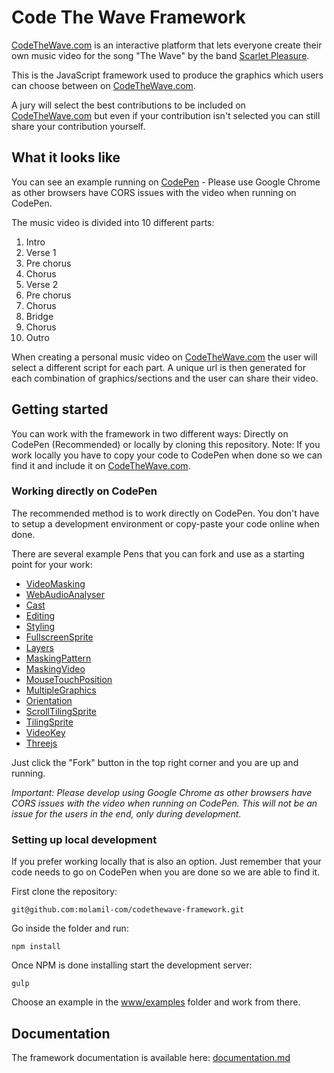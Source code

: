 # Code The Wave Framework

[CodeTheWave.com](http://www.codethewave.com) is an interactive platform that lets everyone create their own music video for the song "The Wave" by the band [Scarlet Pleasure](http://www.scarletpleasure.dk).

This is the JavaScript framework used to produce the graphics which users can choose between on [CodeTheWave.com](http://www.codethewave.com).

A jury will select the best contributions to be included on [CodeTheWave.com](http://www.codethewave.com) but even if your contribution isn't selected you can still share your contribution yourself.


## What it looks like

You can see an example running on [CodePen](http://codepen.io/ramiroespada/pen/AXYEra) - Please use Google Chrome as other browsers have CORS issues with the video when running on CodePen.

The music video is divided into 10 different parts:

1. Intro
2. Verse 1
3. Pre chorus
4. Chorus
5. Verse 2
6. Pre chorus
7. Chorus
8. Bridge
9. Chorus
10. Outro

When creating a personal music video on [CodeTheWave.com](http://www.codethewave.com) the user will select a different script for each part. A unique url is then generated for each combination of graphics/sections and the user can share their video.


## Getting started

You can work with the framework in two different ways: Directly on CodePen (Recommended) or locally by cloning this repository. Note: If you work locally you have to copy your code to CodePen when done so we can find it and include it on [CodeTheWave.com](http://www.codethewave.com). 


### Working directly on CodePen

The recommended method is to work directly on CodePen. You don't have to setup a development environment or copy-paste your code online when done.

There are several example Pens that you can fork and use as a starting point for your work:

* [VideoMasking](http://codepen.io/codethewave/pen/WGXaZq)
* [WebAudioAnalyser](http://codepen.io/codethewave/pen/ozoavo)
* [Cast](http://codepen.io/codethewave/pen/ZpaqzW)
* [Editing](http://codepen.io/codethewave/pen/WGXgVB)
* [Styling](http://codepen.io/codethewave/pen/ZpargQ)
* [FullscreenSprite](http://codepen.io/codethewave/pen/PGOdAy)
* [Layers](http://codepen.io/codethewave/pen/LROJKj)
* [MaskingPattern](http://codepen.io/codethewave/pen/PGOdvy)
* [MaskingVideo](http://codepen.io/codethewave/pen/dpkqwz)
* [MouseTouchPosition](http://codepen.io/codethewave/pen/ozoPQw)
* [MultipleGraphics](http://codepen.io/codethewave/pen/KgyxBL)
* [Orientation](http://codepen.io/codethewave/pen/ozoPaw)
* [ScrollTilingSprite](http://codepen.io/codethewave/pen/XjzPYm)
* [TilingSprite](http://codepen.io/codethewave/pen/bwYxLm)
* [VideoKey](http://codepen.io/codethewave/pen/PGOdLd)
* [Threejs](http://codepen.io/codethewave/pen/PGEGEE)

Just click the "Fork" button in the top right corner and you are up and running.

_Important: Please develop using Google Chrome as other browsers have CORS issues with the video when running on CodePen. This will not be an issue for the users in the end, only during development._


### Setting up local development

If you prefer working locally that is also an option. Just remember that your code needs to go on CodePen when you are done so we are able to find it.

First clone the repository:

```shell
git@github.com:molamil-com/codethewave-framework.git
```

Go inside the folder and run:

```
npm install
```

Once NPM is done installing start the development server:

```
gulp
```

Choose an example in the [www/examples](www/examples) folder and work from there.


## Documentation

The framework documentation is available here:
[documentation.md](documentation.md)

